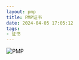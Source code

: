 ```yaml
---
layout: pmp
title: PMP证书
date: 2024-04-05 17:05:12
tags:
- 证书
---
```


![PMP](/pic/其他/证书/杨海波的PMP证书（电子版）.png)
